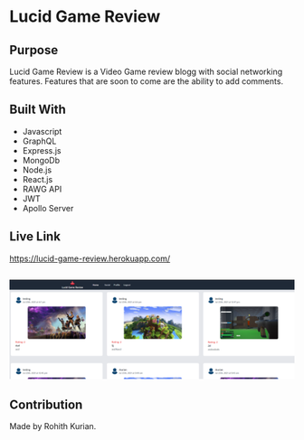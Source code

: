 # Lucid Game Review

## Purpose
Lucid Game Review is a Video Game review blogg with social networking features. Features that are soon to come are the ability to add comments.  

## Built With
* Javascript
* GraphQL
* Express.js
* MongoDb
* Node.js
* React.js
* RAWG API
* JWT
* Apollo Server

## Live Link
https://lucid-game-review.herokuapp.com/

##
![alt text](./readmeIMG.png)

## Contribution
Made by Rohith Kurian. 